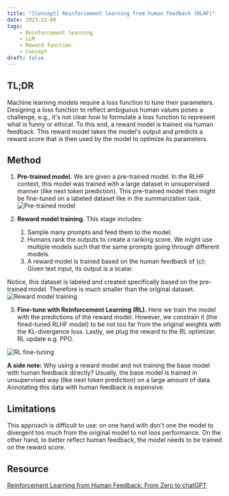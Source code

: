 ```yaml
---
title: "[Concept] Reinforcement learning from human feedback (RLHF)"
date: 2023-12-09
tags: 
    - Reinforcement learning
    - LLM
    - Reward function
    - Concept
draft: false
---
```


## TL;DR
Machine learning models require a loss function to tune their parameters. Designing a loss function to reflect ambiguous human values poses a challenge, e.g., it's not clear how to formulate a loss function to represent what is funny or ethical.
To this end, a reward model is trained via human feedback. This reward model takes the model's output and predicts a reward score that is then used by the model to optimize its parameters.


## Method
1. **Pre-trained model.** We are given a pre-trained model. In the RLHF context, this model was trained with a large dataset in unsupervised manner (like next token prediction). 
   This pre-trained model then might be fine-tuned on a labeled dataset like in the summarization task.
![Pre-trained model](/posts/20231209_rlhf/1_pretraining.png)
    
2. **Reward model training.** This stage includes: 
    1. Sample many prompts and feed them to the model. 
    2. Humans rank the outputs to create a ranking score.  We might use multiple models such that the same prompts going through different models. 
    3. A reward model is trained based on the human feedback of (c): Given text input, its output is a scalar.

Notice, this dataset is labeled and created specifically based on the pre-trained model. Therefore is much smaller than the original dataset. 
![Reward model training](/posts/20231209_rlhf/2_reward_model_training.png)

3. **Fine-tune with Reinforcement Learning (RL).** Here we train the model with the predictions of the reward model. 
   However, we constrain it (the fined-tuned RLHF model) to be not too far from the original weights with the KL-divergence loss.
   Lastly, we plug the reward to the RL optimizer. RL update e.g. PPO. 

![RL fine-tuning](/posts/20231209_rlhf/3_fine_tuning_with_rl.png)

__A side note:__
Why using a reward model and not training the base model with human feedback directly? 
Usually, the base model is trained in unsupervised way (like next token prediction) on a large amount of data. 
Annotating this data with human feedback is expensive.


## Limitations
This approach is difficult to use: on one hand with don't one the model to divergent too much from the original model to not loos performance. 
On the other hand, to better reflect human feedback, the model needs to be trained on the reward score.


## Resource

[Reinforcement Learning from Human Feedback: From Zero to chatGPT](https://www.youtube.com/watch?v=2MBJOuVq380)
